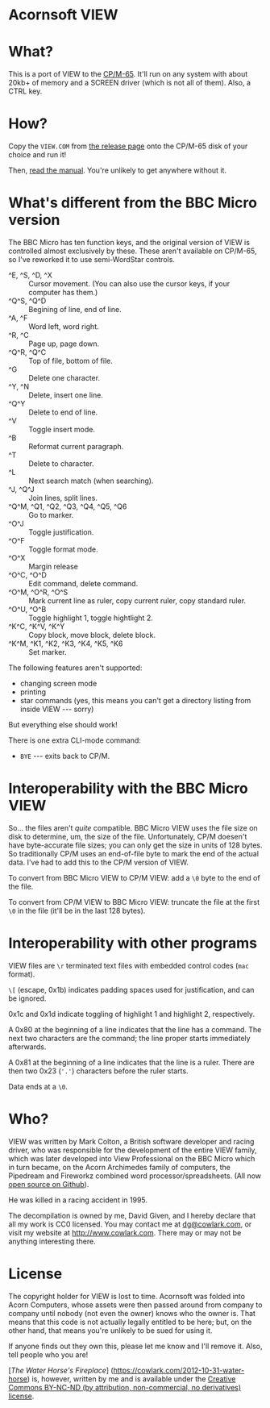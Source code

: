 Acornsoft VIEW
==============

# What?

This is a port of VIEW to the
[CP/M-65](https://github.com/davidgiven/cpm65). It'll run on any system with about 20kb+ of memory and a SCREEN driver (which is not all of them). Also, a CTRL key.


# How?

Copy the `VIEW.COM` from [the release page](https://github.com/davidgiven/view/releases/tag/dev) onto the CP/M-65 disk of your choice and run it!

Then, [read the manual](ViewGuide.pdf). You're unlikely to get anywhere without it.


# What's different from the BBC Micro version

The BBC Micro has ten function keys, and the original version of VIEW is controlled almost exclusively by these. These aren't available on CP/M-65, so I've reworked it to use semi-WordStar controls.

<dl>
    <dt>^E, ^S, ^D, ^X</dt>
    <dd>Cursor movement. (You can also use the cursor keys, if your computer has them.)</dd>
    <dt>^Q^S, ^Q^D</dt>
    <dd>Begining of line, end of line. </dd>
    <dt>^A, ^F</dt>
    <dd>Word left, word right.</dd>
    <dt>^R, ^C</dt>
    <dd>Page up, page down.</dd>
    <dt>^Q^R, ^Q^C</dt>
    <dd>Top of file, bottom of file.</dd>
    <dt>^G</dt>
    <dd>Delete one character.</dd>
    <dt>^Y, ^N</dt>
    <dd>Delete, insert one line.</dd>
    <dt>^Q^Y</dt>
    <dd>Delete to end of line.</dD>
    <dt>^V</dt>
    <dd>Toggle insert mode.</dd>
    <dt>^B</dt>
    <dd>Reformat current paragraph.</dd>
    <dt>^T</dt>
    <dd>Delete to character.</dd>
    <dt>^L</dt>
    <dd>Next search match (when searching).</dd>
    <dt>^J, ^Q^J</dt>
    <dd>Join lines, split lines.</dd>
    <dt>^Q^M, ^Q1, ^Q2, ^Q3, ^Q4, ^Q5, ^Q6</dt>
    <dd>Go to marker.</dd>
    <dt>^O^J</dt>
    <dd>Toggle justification.</dd>
    <dt>^O^F</dt>
    <dd>Toggle format mode.</dd>
    <dt>^O^X</dt>
    <dd>Margin release</dd>
    <dt>^O^C, ^O^D</dt>
    <dd>Edit command, delete command.</dd>
    <dt>^O^M, ^O^R, ^O^S</dt>
    <dd>Mark current line as ruler, copy current ruler, copy standard ruler.</dd>
    <dt>^O^U, ^O^B</dt>
    <dd>Toggle highlight 1, toggle hightlight 2.</dd>
    <dt>^K^C, ^K^V, ^K^Y</dt>
    <dd>Copy block, move block, delete block.</dd>
    <dt>^K^M, ^K1, ^K2, ^K3, ^K4, ^K5, ^K6</dt>
    <dd>Set marker.</dd>
</dl>

The following features aren't supported:

  - changing screen mode
  - printing
  - star commands (yes, this means you can't get a directory listing from inside
    VIEW --- sorry)

But everything else should work!

There is one extra CLI-mode command:

  - `BYE` --- exits back to CP/M.


# Interoperability with the BBC Micro VIEW

So... the files aren't _quite_ compatible. BBC Micro VIEW uses the file size on
disk to determine, um, the size of the file. Unfortunately, CP/M doesen't have
byte-accurate file sizes; you can only get the size in units of 128 bytes. So
traditionally CP/M uses an end-of-file byte to mark the end of the actual data.
I've had to add this to the CP/M version of VIEW.

To convert from BBC Micro VIEW to CP/M VIEW: add a `\0` byte to the end of the
file.

To convert from CP/M VIEW to BBC Micro VIEW: truncate the file at the first `\0`
in the file (it'll be in the last 128 bytes).


# Interoperability with other programs

VIEW files are `\r` terminated text files with embedded control codes (`mac` format).

`\[` (escape, 0x1b) indicates padding spaces used for justification, and can be ignored.

0x1c and 0x1d indicate toggling of highlight 1 and highlight 2, respectively.

A 0x80 at the beginning of a line indicates that the line has a command. The next two characters are the command; the line proper starts immediately afterwards.

A 0x81 at the beginning of a line indicates that the line is a ruler. There are then two 0x23 (`'.'`) characters before the ruler starts.

Data ends at a `\0`.


# Who?

VIEW was written by Mark Colton, a British software developer and racing driver,
who was responsible for the development of the entire VIEW family, which was
later developed into View Professional on the BBC Micro which in turn became, on
the Acorn Archimedes family of computers, the Pipedream and Fireworkz combined
word processor/spreadsheets. (All now [open source on
Github](https://github.com/skswales)).

He was killed in a racing accident in 1995.

The decompilation is owned by me, David Given, and I hereby declare that all my
work is CC0 licensed. You may contact me at dg@cowlark.com, or visit my website
at http://www.cowlark.com.  There may or may not be anything interesting there.

# License

The copyright holder for VIEW is lost to time. Acornsoft was folded into Acorn
Computers, whose assets were then passed around from company to company until
nobody (not even the owner) knows who the owner is. That means that this code is
not actually legally entitled to be here; but, on the other hand, that means
you're unlikely to be sued for using it.

If anyone finds out they own this, please let me know and I'll remove it. Also,
tell people who you are!

[_The Water Horse's Fireplace_] (https://cowlark.com/2012-10-31-water-horse) is,
however, written by me and is available under the [Creative Commons BY-NC-ND (by
attribution, non-commercial, no derivatives)
license](https://creativecommons.org/licenses/by-nc-nd/4.0/).